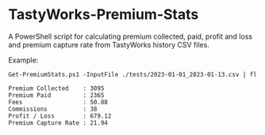 # TastyWorks-Premium-Stats

A PowerShell script for calculating premium collected, paid, profit and loss and premium capture rate from TastyWorks history CSV files.

Example:

```
Get-PremiumStats.ps1 -InputFile ./tests/2023-01-01_2023-01-13.csv | fl                                                                              

Premium Collected    : 3095
Premium Paid         : 2365
Fees                 : 50.88
Commissions          : 38
Profit / Loss        : 679.12
Premium Capture Rate : 21.94
```

